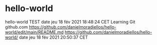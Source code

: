 # hello-world
hello-world
TEST date jeu 18 fév 2021 18:48:24 CET Learning Git github.com https://github.com/danielmoradiellos/hello-world/edit/main/README.md https://github.com/danielmoradiellos/hello-world/
 date jeu 18 fév 2021 20:50:37 CET
